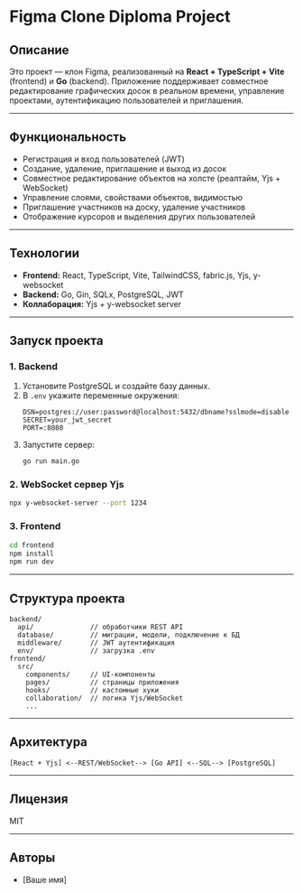 # Figma Clone Diploma Project

## Описание

Это проект — клон Figma, реализованный на **React + TypeScript + Vite** (frontend) и **Go** (backend). Приложение поддерживает совместное редактирование графических досок в реальном времени, управление проектами, аутентификацию пользователей и приглашения.

---

## Функциональность

- Регистрация и вход пользователей (JWT)
- Создание, удаление, приглашение и выход из досок
- Совместное редактирование объектов на холсте (реалтайм, Yjs + WebSocket)
- Управление слоями, свойствами объектов, видимостью
- Приглашение участников на доску, удаление участников
- Отображение курсоров и выделения других пользователей

---

## Технологии

- **Frontend:** React, TypeScript, Vite, TailwindCSS, fabric.js, Yjs, y-websocket
- **Backend:** Go, Gin, SQLx, PostgreSQL, JWT
- **Коллаборация:** Yjs + y-websocket server

---

## Запуск проекта

### 1. Backend

1. Установите PostgreSQL и создайте базу данных.
2. В `.env` укажите переменные окружения:
   ```
   DSN=postgres://user:password@localhost:5432/dbname?sslmode=disable
   SECRET=your_jwt_secret
   PORT=:8080
   ```
3. Запустите сервер:
   ```sh
   go run main.go
   ```

### 2. WebSocket сервер Yjs

```sh
npx y-websocket-server --port 1234
```

### 3. Frontend

```sh
cd frontend
npm install
npm run dev
```

---

## Структура проекта

```
backend/
  api/              // обработчики REST API
  database/         // миграции, модели, подключение к БД
  middleware/       // JWT аутентификация
  env/              // загрузка .env
frontend/
  src/
    components/     // UI-компоненты
    pages/          // страницы приложения
    hooks/          // кастомные хуки
    collaboration/  // логика Yjs/WebSocket
    ...
```

---

## Архитектура

```
[React + Yjs] <--REST/WebSocket--> [Go API] <--SQL--> [PostgreSQL]
```

---

## Лицензия

MIT

---

## Авторы

- [Ваше имя]
